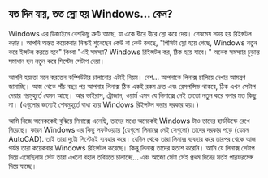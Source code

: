 

<div id="corps">

<h2>যত দিন যায়, তত স্লো হয় Windows... কেন?</h2>

Windows এর ডিজাইনে বেশকিছু ত্রুটি আছে, যা একে ধীরে ধীরে স্লো করে দেয়। শেষমেষ সময় হয় রিইন্সটল করার। আপনি অন্তত কয়েকবার নিশ্চই শুনেছেন কেউ না কেউ বলছে, "পিসিটা স্লো হয়ে গেছে, Windows নতুন করে ইন্সটল করতে হবে" কিংবা "এই সমস্যা? Windows রিইন্সটল কর, ঠিক হয়ে যাবে।" অনেক সমস্যার চূড়ান্ত সমাধান হল নতুন করে সিস্টেম সেটাপ দেয়া।

আপনি হয়তো মনে করতেন কম্পিউটার চালানোর এটাই নিয়ম। বেশ... আপনাকে লিনাক্স চালিয়ে দেখার আমন্ত্রণ জানাচ্ছি। আজ থেকে পাঁচ বছর পর আপনার লিনাক্স ঠিক একই রকম দ্রুত এবং রেসপন্সিভ থাকবে, ঠিক এখন সেটাপ দেয়ার পরমুহূর্তে যেমন আছে। আর ভাইরাস, ট্রোজান, ওয়ার্ম এসব যে লিনাক্সে নেই তাতো নতুন করে বলার মত কিছু না। (এগুলোর জন্যেই শেষমুহূর্তে বাধ্য হয়ে Windows রিইন্সটল করার দরকার হয়।)

আমি নিজে অনেককেই বুঝিয়ে লিনাক্সে এনেছি, তাদের মধ্যে অনেকেই Windows টাও তাদের হার্ডডিস্কে রেখে দিয়েছে। কারন Windows এর কিছু সফটওয়্যার (যেগুলো লিনাক্সে নেই সেগুলো) তাদের দরকার পড়ে (যেমন AutoCAD). তাই তারা দুটো সিস্টেমই ব্যবহার করে। যেদিন থেকে তারা লিনাক্স ব্যবহার করে তারপর থেকে আজ পর্যন্ত তারা কয়েকবার Windows রিইন্সটল করেছে। কিন্তু লিনাক্স তাদের হতাশ করেনি। আমি যে লিনাক্স সেটাপ দিয়ে এসেছিলাম সেটা তারা এখনো বহাল তবিয়তে চালাচ্ছে... এবং আজো সেটা সেই প্রথম দিনের মতই পারফরমেন্স দিয়ে যাচ্ছে।

</div>


